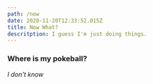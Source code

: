 ```yaml
---
path: /now
date: 2020-11-20T12:33:52.015Z
title: Now What?
descritption: I guess I'm just doing things.
---
```


### Where is my pokeball?

_I don't know_
